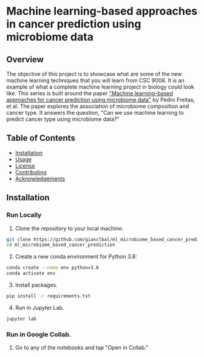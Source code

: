 # Machine learning-based approaches in cancer prediction using microbiome data

## Overview

The objective of this project is to showcase what are some of the new machine learning techniques that you will learn from CSC 9008. It is an example of what a complete machine learning project in biology could look like. This series is built around the paper ["Machine learning-based approaches for cancer prediction using microbiome data"](https://www.nature.com/articles/s41598-023-38670-0) by Pedro Freitas, et al. The paper explores the association of microbiome composition and cancer type. It answers the question, "Can we use machine learning to predict cancer type using microbiome data?" 

## Table of Contents

- [Installation](#installation)
- [Usage](#usage)
- [License](#license)
- [Contributing](#contributing)
- [Acknowledgements](#acknowledgements)

## Installation

### Run Locally

1. Clone the repository to your local machine:

```bash
git clone https://github.com/gianclbal/ml_microbiome_based_cancer_prediction.git
cd ml_microbiome_based_cancer_prediction
```

2. Create a new conda environment for Python 3.8:

```bash
conda create --name env python=3.8
conda activate env
```

3. Install packages.
```bash
pip install -r requirements.txt
```

4. Run in Jupyter Lab.
```bash
jupyter lab
```

### Run in Google Collab.

1. Go to any of the notebooks and tap "Open in Collab."